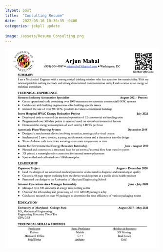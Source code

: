 ```yaml
---
layout: post
title:  "Consulting Resume"
date:   2022-05-16 10:36:35 -0400
categories: jekyll update

image: /assets/Resume_Consulting.png
---
```



![Headshot990](/assets/Resume_Consulting.png "I am open to all opportunities!")